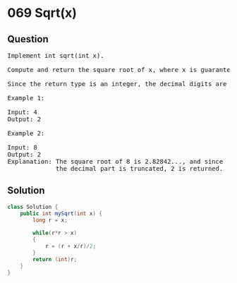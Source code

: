 # 069 Sqrt(x)
## Question
<pre>
Implement int sqrt(int x).

Compute and return the square root of x, where x is guaranteed to be a non-negative integer.

Since the return type is an integer, the decimal digits are truncated and only the integer part of the result is returned.

Example 1:

Input: 4
Output: 2

Example 2:

Input: 8
Output: 2
Explanation: The square root of 8 is 2.82842..., and since 
             the decimal part is truncated, 2 is returned.
</pre>
<div STYLE="page-break-after: always;">

## Solution
```java
class Solution {
    public int mySqrt(int x) {
        long r = x;
        
        while(r*r > x)
        {
            r = (r + x/r)/2;
        }
        return (int)r;
    }
}
```
